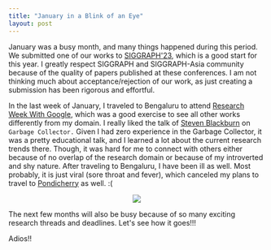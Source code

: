 ```yaml
---
title: "January in a Blink of an Eye"
layout: post
---
```

January was a busy month, and many things happened during this period. We submitted one of our works to [SIGGRAPH'23](https://s2023.siggraph.org), which is a good start for this year. I greatly respect SIGGRAPH and SIGGRAPH-Asia community because of the quality of papers published at these conferences. I am not thinking much about acceptance/rejection of our work, as just creating a submission has been rigorous and effortful.

In the last week of January, I traveled to Bengaluru to attend [Research Week With Google](https://sites.google.com/view/researchweek2023/home), which was a good exercise to see all other works differently from my domain. I really liked the talk of [Steven Blackburn](https://users.cecs.anu.edu.au/~steveb/) on `Garbage Collector.` Given I had zero experience in the Garbage Collector, it was a pretty educational talk, and I learned a lot about the current research trends there. Though, it was hard for me to connect with others either because of no overlap of the research domain or because of my introverted and shy nature. After traveling to Bengaluru, I have been ill as well. Most probably, it is just viral (sore throat and fever), which canceled my plans to travel to [Pondicherry](https://en.wikipedia.org/wiki/Pondicherry) as well. :(

<div align='center'>
<img src="/ikigai/assets/images/research_week.jpeg" style="width=100% ; height=auto"> 
</div>

The next few months will also be busy because of so many exciting research threads and deadlines. Let's see how it goes!!!

Adios!!
